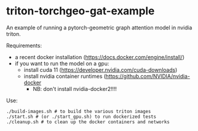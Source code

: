 # triton-torchgeo-gat-example
An example of running a pytorch-geometric graph attention model in nvidia triton.

Requirements:
- a recent docker installation (https://docs.docker.com/engine/install/)
- if you want to run the model on a gpu: 
  - install cuda 11 (https://developer.nvidia.com/cuda-downloads)
  - install nvidia container runtimes (https://github.com/NVIDIA/nvidia-docker 
    - NB: don't install nvidia-docker2!!!!

Use:
```
./build-images.sh # to build the various triton images
./start.sh # (or ./start_gpu.sh) to run dockerized tests
./cleanup.sh # to clean up the docker containers and networks
```
